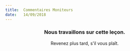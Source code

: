 ```yaml
---
title:  Commentaires Moniteurs
date:   14/09/2018
---
```


### <center>Nous travaillons sur cette leçon.</center>
<center>Revenez plus tard, s'il vous plaît.</center>